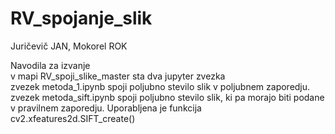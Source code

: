 # RV_spojanje_slik
<p>
Juričevič JAN, Mokorel ROK
</p>
<p>
  Navodila za izvanje<br>v mapi RV_spoji_slike_master sta dva jupyter zvezka<br>
  zvezek metoda_1.ipynb spoji poljubno stevilo slik v poljubnem zaporedju.<br>
  zvezek metoda_sift.ipynb spoji poljubno stevilo slik, ki pa morajo biti podane v pravilnem zaporedju. Uporabljena je funkcija cv2.xfeatures2d.SIFT_create()<br>
</p>
